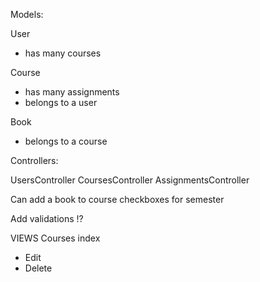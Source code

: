 Models:

User
- has many courses

Course
- has many assignments
- belongs to a user

Book
- belongs to a course



Controllers:

UsersController
CoursesController
AssignmentsController



Can add a book to course
checkboxes for semester


Add validations !?


VIEWS
Courses index
- Edit
- Delete
